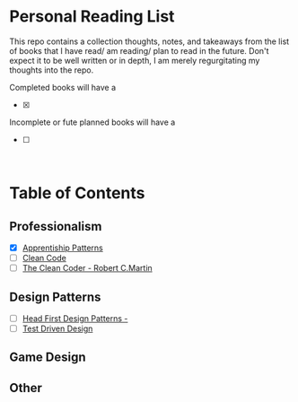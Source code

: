 # Personal Reading List

This repo contains a collection thoughts, notes, and takeaways from the list of books that I have read/ am reading/ plan to read in the future.
Don't expect it to be well written or in depth, I am merely regurgitating my thoughts into the repo.

Completed books will have a 

- [x]

Incomplete or fute planned books will have a 

- [ ]

<br>

# Table of Contents

## Professionalism 

- [x] [Apprentiship Patterns](books/ApprentishipPatterns.md)
- [ ] [Clean Code](books/CleanCode.md)
 - [ ] [The Clean Coder - Robert C.Martin](books/TheCleanCoder.md)

## Design Patterns

- [ ] [Head First Design Patterns - ](books/HeadFirstDesignPatterns.md)
- [ ] [Test Driven Design](books/TestDrivenDesign.md)

## Game Design

## Other